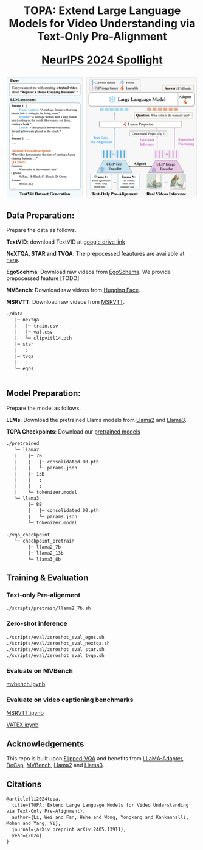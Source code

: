 <div align="center">
<h1>TOPA: Extend Large Language Models for Video Understanding via Text-Only Pre-Alignment
 <p> <a href="https://www.arxiv.org/pdf/2405.13911" target="_blank">NeurIPS 2024 Spollight</a>
</h1>

</div>

<div align="center">
  <img src="pics/topa_framework.jpg" width="900px" />
</div>

## Data Preparation:
Prepare the data as follows.

**TextVID**: download TextVID at [google drive link](https://drive.google.com/file/d/12xocihCDYocHVtsdzymii3BnTJmlh430/view?usp=sharing)

**NeXTQA, STAR and TVQA**:
The prepocessed feautures are available at [here](https://github.com/mlvlab/Flipped-VQA).

**EgoScehma**:
Download raw videos from [EgoSchema](https://github.com/egoschema/EgoSchema). We provide prepocessed feature [TODO]

**MVBench**: 
Download raw videos from [Hugging Face](https://huggingface.co/datasets/OpenGVLab/MVBench).

**MSRVTT**:
Download raw videos from [MSRVTT](https://github.com/crux82/msr-vtt-it).

```
./data
   |─ nextqa
   |   |─ train.csv
   |   |─ val.csv
   |   └─ clipvitl14.pth
   |─ star
   |   :
   |─ tvqa
   |   :
   └─ egos
       :
```
## Model Preparation:
Prepare the model as follows.

**LLMs**: Download the pretrained Llama models from [Llama2](https://github.com/meta-llama/llama) and [Llama3](https://github.com/meta-llama/llama3).

**TOPA Checkpoints**: Download our [pretrained models](https://drive.google.com/file/d/1-Ce6LC-1TeKvUbg_BeCWzsps6XBf-dlG/view?usp=sharing)
```
./pretrained
   └─ llama2
   |    |─ 7B
   |    |   |─ consolidated.00.pth
   |    |   └─ params.json
   |    |─ 13B
   |    |   :
   |    |   :
   |    └─ tokenizer.model
   └─ llama3
        |─ 8B
        |   |─ consolidated.00.pth
        |   └─ params.json
        └─ tokenizer.model

./vqa_checkpoint
   └─ checkpoint_pretrain
        |─ llama2_7b
        |─ llama2_13b
        └─ llama3_8b
```

## Training & Evaluation
### Text-only Pre-alignment
```
./scripts/pretrain/llama2_7b.sh
```
### Zero-shot inference
```
./scripts/eval/zeroshot_eval_egos.sh
./scripts/eval/zeroshot_eval_nextqa.sh
./scripts/eval/zeroshot_eval_star.sh
./scripts/eval/zeroshot_eval_tvqa.sh
```
### Evaluate on MVBench
[mvbench.ipynb](demos/mvbench.ipynb)

### Evaluate on video captioning benchmarks
[MSRVTT.ipynb](demos/Eval_Cap_MSRVTT.ipynb)

[VATEX.ipynb](demos/Eval_Cap_VATEX.ipynb)

## Acknowledgements
This repo is built upon [Flipped-VQA](https://github.com/mlvlab/Flipped-VQA) and benefits from [LLaMA-Adapter](https://github.com/OpenGVLab/LLaMA-Adapter), [DeCap](https://github.com/dhg-wei/DeCap), [MVBench](https://github.com/OpenGVLab/Ask-Anything/blob/main/video_chat2/MVBENCH.md), [Llama2](https://github.com/meta-llama/llama) and [Llama3](https://github.com/meta-llama/llama3).


## Citations

```
@article{li2024topa,
  title={TOPA: Extend Large Language Models for Video Understanding via Text-Only Pre-Alignment},
  author={Li, Wei and Fan, Hehe and Wong, Yongkang and Kankanhalli, Mohan and Yang, Yi},
  journal={arXiv preprint arXiv:2405.13911},
  year={2024}
}
```
